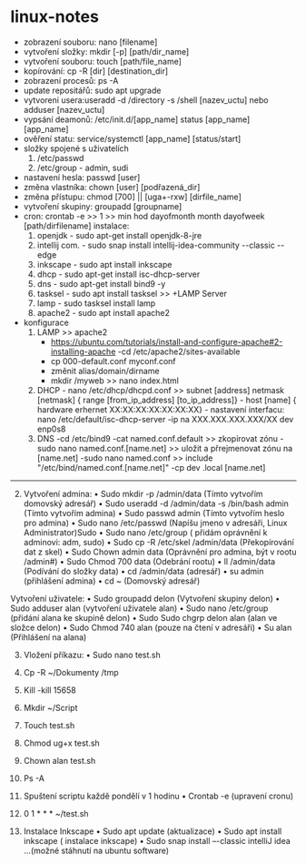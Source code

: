 # linux-notes
- zobrazení souboru: nano [filename]
- vytvoření složky: mkdir [-p] [path/dir_name]
- vytvoření souboru: touch [path/file_name]
- kopírování: cp -R [dir] [destination_dir]
- zobrazení procesů: ps -A
- update repositářů: sudo apt upgrade
- vytvoreni usera:useradd -d /directory -s /shell [nazev_uctu] nebo adduser [nazev_uctu]
- vypsání deamonů: /etc/init.d/[app_name] status [app_name]
  [app_name]
- ověření statu: service/systemctl [app_name] [status/start]
- složky spojené s uživatelích
  1. /etc/passwd
  2. /etc/group - admin, sudi
- nastavení hesla: passwd [user]
- změna vlastníka: chown [user] [podřazená_dir]
- změna přístupu: chmod [700] || [uga+-rxw] [dirfile_name]
- vytvoření skupiny: groupadd [groupname]
- cron: crontab -e >> 1 >> min hod dayofmonth month dayofweek [path/dirfilename]
instalace:
     1. openjdk - sudo apt-get install openjdk-8-jre
     2.  intellij com. - sudo snap install intellij-idea-community --classic --edge
     3.  inkscape - sudo apt install inkscape
     4.  dhcp - sudo apt-get install isc-dhcp-server
     5.  dns - sudo apt-get install bind9 -y
     6.  tasksel - sudo apt install tasksel >> +LAMP Server
     7.  lamp - sudo tasksel install lamp
     8.  apache2 - sudo apt install apache2
- konfigurace
    1. LAMP >> apache2
       - https://ubuntu.com/tutorials/install-and-configure-apache#2-installing-apache
       -cd /etc/apache2/sites-available
       - cp 000-default.conf myconf.conf
       - změnit alias/domain/dirname
       - mkdir /myweb >> nano index.html
    3. DHCP
      - nano /etc/dhcp/dhcpd.conf >> subnet [address] netmask [netmask] { range [from_ip_address] [to_ip_address]}
      - host [name] { hardware erhernet XX:XX:XX:XX:XX:XX:XX}
      - nastavení interfacu: nano /etc/default/isc-dhcp-server
      -ip na XXX.XXX.XXX.XXX/XX dev enp0s8
    5. DNS
      -cd /etc/bind9
      -cat named.conf.default >> zkopírovat zónu
      -sudo nano named.conf.[name.net] >> uložit a přrejmenovat zónu na [name.net]
      -sudo nano named.conf >> include "/etc/bind/named.conf.[name.net]"
       -cp dev .local [name.net]
-------------------------------------------------------------------------------------
2. Vytvoření admina:
•	Sudo mkdir  -p /admin/data (Tímto vytvořím domovský adresář)
•	Sudo useradd -d /admin/data -s /bin/bash admin (Tímto vytvořím admina)
•	Sudo passwd admin (Tímto vytvořím heslo pro admina)
•	Sudo nano /etc/passwd (Napíšu jmeno v adresáři, Linux Administrator)Sudo 
•	Sudo nano /etc/group ( přidám oprávnění k adminovi: adm, sudo)
•	Sudo cp -R /etc/skel /admin/data (Překopírování dat z skel)
•	Sudo Chown admin data (Oprávnění pro admina, být v rootu /admin#)
•	Sudo Chmod 700 data (Odebrání rootu) 
•	ll /admin/data (Podívání do složky data)
•	cd /admin/data (adresář)
•	su admin (přihlášení admina)
•	cd ~ (Domovský adresář)

 Vytvoření uživatele:
•	Sudo groupadd delon (Vytvoření skupiny delon)
•	Sudo adduser alan (vytvoření uživatele alan)
•	Sudo nano /etc/group (přidání alana ke skupině delon)
•	Sudo Sudo chgrp delon alan (alan ve složce delon)
•	Sudo Chmod 740 alan (pouze na čtení v adresáři)
•	Su alan (Přihlášení na alana)

3. Vložení příkazu:
•	Sudo nano test.sh
1.	Cp -R ~/Dokumenty /tmp
2.	Kill -kill 15658
3.	Mkdir ~/Script
4.	Touch test.sh
5.	Chmod ug+x test.sh
6.	Chown alan test.sh
7.	Ps -A

4. Spuštení scriptu každě pondělí v 1 hodinu
•	Crontab -e (upravení cronu)
1.	0 1 * * * ~/test.sh

5. Instalace Inkscape
•	Sudo apt update (aktualizace)
•	Sudo apt install inkscape ( instalace inkscape)
•	Sudo snap install  –-classic intelliJ idea ...(možné stáhnutí na ubuntu software)

